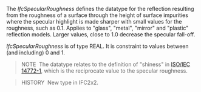 The _IfcSpecularRoughness_ defines the datatype for the reflection resulting from the roughness of a surface through the height of surface impurities where the specular highlight is made sharper with small values for the roughness, such as 0.1. Applies to "glass", "metal", "mirror" and "plastic" reflection models. Larger values, close to 1.0 decrease the specular fall-off.

_IfcSpecularRoughness_ is of type REAL. It is constraint to values between (and including) 0 and 1.

> NOTE&nbsp; The datatype relates to the definition of "shiness" in [ISO/IEC 14772-1](../../../bibliography.htm#IEC-14772-1), which is the reciprocate value to the specular roughness.

> HISTORY&nbsp; New type in IFC2x2.